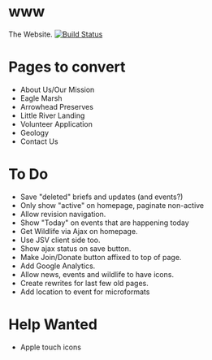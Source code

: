 www
===

The Website. [![Build Status](https://api.travis-ci.org/lrwp/www.png)](https://travis-ci.org/lrwp/www)

# Pages to convert
* About Us/Our Mission
* Eagle Marsh
* Arrowhead Preserves
* Little River Landing
* Volunteer Application
* Geology
* Contact Us

# To Do
* Save "deleted" briefs and updates (and events?)
* Only show "active" on homepage, paginate non-active
* Allow revision navigation.
* Show "Today" on events that are happening today
* Get Wildlife via Ajax on homepage.
* Use JSV client side too.
* Show ajax status on save button.
* Make Join/Donate button affixed to top of page.
* Add Google Analytics.
* Allow news, events and wildlife to have icons.
* Create rewrites for last few old pages. 
* Add location to event for microformats

# Help Wanted
* Apple touch icons
